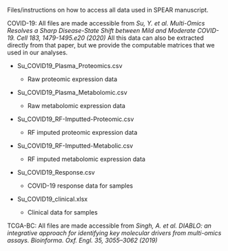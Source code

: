 Files/instructions on how to access all data used in SPEAR manuscript.

COVID-19:
All files are made accessible from *Su, Y. et al. Multi-Omics Resolves a Sharp Disease-State Shift between Mild and Moderate COVID-19. Cell 183, 1479-1495.e20 (2020)*
All this data can also be extracted directly from that paper, but we provide the computable matrices that we used in our analyses.

+ Su_COVID19_Plasma_Proteomics.csv

  + Raw proteomic expression data

+ Su_COVID19_Plasma_Metabolomic.csv

  + Raw metabolomic expression data

+ Su_COVID19_RF-Imputted-Proteomic.csv

  + RF imputed proteomic expression data

+ Su_COVID19_RF-Imputted-Metabolic.csv

  + RF imputed metabolomic expression data

+ Su_COVID19_Response.csv

  + COVID-19 response data for samples

+ Su_COVID19_clinical.xlsx

  + Clinical data for samples


TCGA-BC:
All files are made accessible from *Singh, A. et al. DIABLO: an integrative approach for identifying key molecular drivers from multi-omics assays. Bioinforma. Oxf. Engl. 35, 3055–3062 (2019)*


